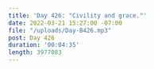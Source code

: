 ```yaml
---
title: 'Day 426: "Civility and grace."'
date: 2022-03-21 15:27:00 -07:00
file: "/uploads/Day-B426.mp3"
post: Day 426
duration: '00:04:35'
length: 3977083
---
```


